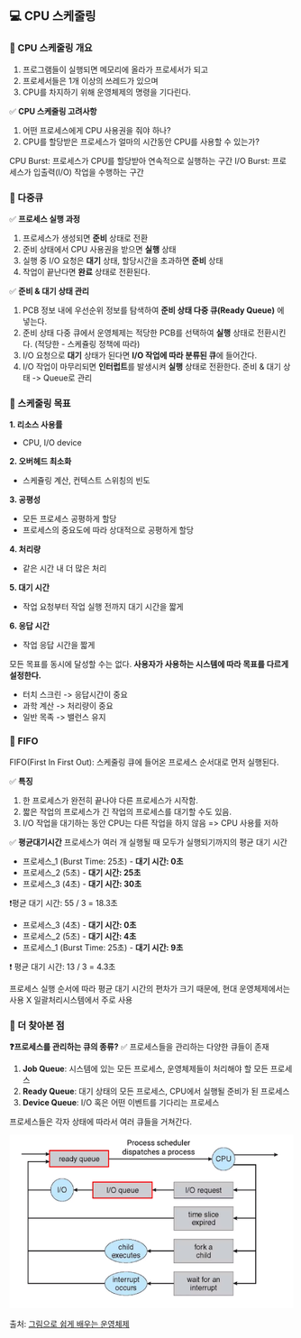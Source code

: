## 💻 CPU 스케줄링

### 📌 CPU 스케줄링 개요

1. 프로그램들이 실행되면 메모리에 올라가 프로세서가 되고
2. 프로세서들은 1개 이상의 쓰레드가 있으며
3. CPU를 차지하기 위해 운영체제의 명령을 기다린다.

✅ **CPU 스케줄링 고려사항**

1. 어떤 프로세스에게 CPU 사용권을 줘야 하나?
2. CPU를 할당받은 프로세스가 얼마의 시간동안 CPU를 사용할 수 있는가?

CPU Burst: 프로세스가 CPU를 할당받아 연속적으로 실행하는 구간
I/O Burst: 프로세스가 입출력(I/O) 작업을 수행하는 구간

### 📌 다중큐

✅ **프로세스 실행 과정**

1. 프로세스가 생성되면 **준비** 상태로 전환
2. 준비 상태에서 CPU 사용권을 받으면 **실행** 상태
3. 실행 중 I/O 요청은 **대기** 상태, 할당시간을 초과하면 **준비** 상태
4. 작업이 끝난다면 **완료** 상태로 전환된다.

✅ **준비 & 대기 상태 관리**

1. PCB 정보 내에 우선순위 정보를 탐색하여 **준비 상태 다중 큐(Ready Queue)** 에 넣는다.
2. 준비 상태 다중 큐에서 운영체제는 적당한 PCB를 선택하여 **실행** 상태로 전환시킨다. (적당한 - 스케쥴링 정책에 따라)
3. I/O 요청으로 **대기** 상태가 된다면 **I/O 작업에 따라 분류된 큐**에 들어간다.
4. I/O 작업이 마무리되면 **인터럽트**를 발생시켜 **실행** 상태로 전환한다.
   준비 & 대기 상태 -> Queue로 관리

### 📌 스케줄링 목표

**1. 리소스 사용률**

-   CPU, I/O device

**2. 오버헤드 최소화**

-   스케쥴링 계산, 컨텍스트 스위칭의 빈도

**3. 공평성**

-   모든 프로세스 공평하게 할당
-   프로세스의 중요도에 따라 상대적으로 공평하게 할당

**4. 처리량**

-   같은 시간 내 더 많은 처리

**5. 대기 시간**

-   작업 요청부터 작업 실행 전까지 대기 시간을 짧게

**6. 응답 시간**

-   작업 응답 시간을 짧게

모든 목표를 동시에 달성할 수는 없다.
**사용자가 사용하는 시스템에 따라 목표를 다르게 설정한다.**

-   터치 스크린 -> 응답시간이 중요
-   과학 계산 -> 처리량이 중요
-   일반 목족 -> 밸런스 유지

### 📌 FIFO

FIFO(First In First Out): 스케줄링 큐에 들어온 프로세스 순서대로 먼저 실행된다.

✅ **특징**

1. 한 프로세스가 완전히 끝나야 다른 프로세스가 시작함.
2. 짧은 작업의 프로세스가 긴 작업의 프로세스를 대기할 수도 있음.
3. I/O 작업을 대기하는 동안 CPU는 다른 작업을 하지 않음 => CPU 사용률 저하

✅ **평균대기시간**
프로세스가 여러 개 실행될 때 모두가 실행되기까지의 평균 대기 시간

-   프로세스\_1 (Burst Time: 25초) - **대기 시간: 0초**
-   프로세스\_2 (5초) - **대기 시간: 25초**
-   프로세스\_3 (4초) - **대기 시간: 30초**

❗️평균 대기 시간: 55 / 3 = 18.3초

-   프로세스\_3 (4초) - **대기 시간: 0초**
-   프로세스\_2 (5초) - **대기 시간: 4초**
-   프로세스\_1 (Burst Time: 25초) - **대기 시간: 9초**

❗️ 평균 대기 시간: 13 / 3 = 4.3초

프로세스 실행 순서에 따라 평균 대기 시간의 편차가 크기 때문에, 현대 운영체제에서는 사용 X
일괄처리시스템에서 주로 사용

### 📌 더 찾아본 점

**❓프로세스를 관리하는 큐의 종류?**
✅ 프로세스들을 관리하는 다양한 큐들이 존재

1. **Job Queue**: 시스템에 있는 모든 프로세스, 운영체제들이 처리해야 할 모든 프로세스
2. **Ready Queue**: 대기 상태의 모든 프로세스, CPU에서 실행될 준비가 된 프로세스
3. **Device Queue**: I/O 혹은 어떤 이벤트를 기다리는 프로세스

프로세스들은 각자 상태에 따라서 여러 큐들을 거쳐간다.

![alt text](./public/process_scheduling.png)

출처: [그림으로 쉽게 배우는 운영체제](https://www.inflearn.com/course/%EB%B9%84%EC%A0%84%EA%B3%B5%EC%9E%90-%EC%9A%B4%EC%98%81%EC%B2%B4%EC%A0%9C/dashboard)
